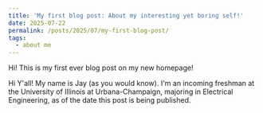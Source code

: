 ```yaml
---
title: 'My first blog post: About my interesting yet boring self!'
date: 2025-07-22
permalink: /posts/2025/07/my-first-blog-post/
tags:
  - about me
---
```


Hi! This is my first ever blog post on my new homepage!

Hi Y'all! My name is Jay (as you would know). I'm an incoming freshman at the University of Illinois at Urbana-Champaign, majoring in Electrical Engineering, as of the date this post is being published.